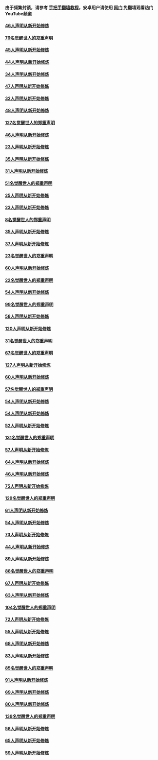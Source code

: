 #### 由于频繁封锁，请参考 [手把手翻墙教程](https://github.com/gfw-breaker/guides/wiki/)，安卓用户请使用 [网门](https://github.com/gfw-breaker/nogfw/blob/master/dl.md?t=03011800) 免翻墙观看热门YouTube频道 

#### [46人声明从新开始修炼](../pages/91/421454.md?t=03011800) 

#### [76名觉醒世人的郑重声明](../pages/91/421453.md?t=03011800) 

#### [45人声明从新开始修炼](../pages/91/421452.md?t=03011800) 

#### [44人声明从新开始修炼](../pages/91/421422.md?t=03011800) 

#### [34人声明从新开始修炼](../pages/91/421322.md?t=03011800) 

#### [47人声明从新开始修炼](../pages/91/421264.md?t=03011800) 

#### [32人声明从新开始修炼](../pages/91/421225.md?t=03011800) 

#### [48人声明从新开始修炼](../pages/91/421202.md?t=03011800) 

#### [127名觉醒世人的郑重声明](../pages/91/421224.md?t=03011800) 

#### [46人声明从新开始修炼](../pages/91/421203.md?t=03011800) 

#### [23人声明从新开始修炼](../pages/91/421138.md?t=03011800) 

#### [35人声明从新开始修炼](../pages/91/421122.md?t=03011800) 

#### [31人声明从新开始修炼](../pages/91/421081.md?t=03011800) 

#### [51名觉醒世人的郑重声明](../pages/91/421080.md?t=03011800) 

#### [25人声明从新开始修炼](../pages/91/421020.md?t=03011800) 

#### [23人声明从新开始修炼](../pages/91/420884.md?t=03011800) 

#### [8名觉醒世人的郑重声明](../pages/91/420883.md?t=03011800) 

#### [35人声明从新开始修炼](../pages/91/420809.md?t=03011800) 

#### [37人声明从新开始修炼](../pages/91/420766.md?t=03011800) 

#### [23名觉醒世人的郑重声明](../pages/91/420765.md?t=03011800) 

#### [60人声明从新开始修炼](../pages/91/420727.md?t=03011800) 

#### [22名觉醒世人的郑重声明](../pages/91/420726.md?t=03011800) 

#### [54人声明从新开始修炼](../pages/91/420529.md?t=03011800) 

#### [99名觉醒世人的郑重声明](../pages/91/420528.md?t=03011800) 

#### [58人声明从新开始修炼](../pages/91/420198.md?t=03011800) 

#### [120人声明从新开始修炼](../pages/91/420141.md?t=03011800) 

#### [31名觉醒世人的郑重声明](../pages/91/420197.md?t=03011800) 

#### [67名觉醒世人的郑重声明](../pages/91/420140.md?t=03011800) 

#### [127人声明从新开始修炼](../pages/91/420082.md?t=03011800) 

#### [60人声明从新开始修炼](../pages/91/420081.md?t=03011800) 

#### [57名觉醒世人的郑重声明](../pages/91/420080.md?t=03011800) 

#### [54人声明从新开始修炼](../pages/91/419533.md?t=03011800) 

#### [54人声明从新开始修炼](../pages/91/419532.md?t=03011800) 

#### [52人声明从新开始修炼](../pages/91/419531.md?t=03011800) 

#### [131名觉醒世人的郑重声明](../pages/91/419530.md?t=03011800) 

#### [57人声明从新开始修炼](../pages/91/419430.md?t=03011800) 

#### [64人声明从新开始修炼](../pages/91/419429.md?t=03011800) 

#### [46人声明从新开始修炼](../pages/91/419428.md?t=03011800) 

#### [75人声明从新开始修炼](../pages/91/419427.md?t=03011800) 

#### [129名觉醒世人的郑重声明](../pages/91/419426.md?t=03011800) 

#### [61人声明从新开始修炼](../pages/91/419198.md?t=03011800) 

#### [54人声明从新开始修炼](../pages/91/419197.md?t=03011800) 

#### [73人声明从新开始修炼](../pages/91/419196.md?t=03011800) 

#### [44人声明从新开始修炼](../pages/91/419075.md?t=03011800) 

#### [89人声明从新开始修炼](../pages/91/419074.md?t=03011800) 

#### [88名觉醒世人的郑重声明](../pages/91/419195.md?t=03011800) 

#### [67人声明从新开始修炼](../pages/91/419073.md?t=03011800) 

#### [63人声明从新开始修炼](../pages/91/419072.md?t=03011800) 

#### [104名觉醒世人的郑重声明](../pages/91/419071.md?t=03011800) 

#### [72人声明从新开始修炼](../pages/91/418902.md?t=03011800) 

#### [55人声明从新开始修炼](../pages/91/418901.md?t=03011800) 

#### [68人声明从新开始修炼](../pages/91/418900.md?t=03011800) 

#### [83人声明从新开始修炼](../pages/91/418757.md?t=03011800) 

#### [85名觉醒世人的郑重声明](../pages/91/418899.md?t=03011800) 

#### [91人声明从新开始修炼](../pages/91/418756.md?t=03011800) 

#### [69人声明从新开始修炼](../pages/91/418755.md?t=03011800) 

#### [80人声明从新开始修炼](../pages/91/418754.md?t=03011800) 

#### [139名觉醒世人的郑重声明](../pages/91/418753.md?t=03011800) 

#### [56人声明从新开始修炼](../pages/91/418594.md?t=03011800) 

#### [65人声明从新开始修炼](../pages/91/418593.md?t=03011800) 

#### [59人声明从新开始修炼](../pages/91/418592.md?t=03011800) 

